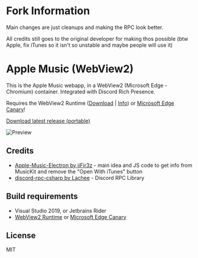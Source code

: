 # Fork Information
Main changes are just cleanups and making the RPC look better.

All credits still goes to the original developer for making thos possible (btw Apple, fix iTunes so it isn't so unstable and maybe people will use it)

# Apple Music (WebView2)

This is the Apple Music webapp, in a WebView2 (Microsoft Edge - Chromium) container. Integrated with Discord Rich Presence.

Requires the WebView2 Runtime ([Download](https://go.microsoft.com/fwlink/p/?LinkId=2124703) | [Info](https://developer.microsoft.com/en-us/microsoft-edge/webview2/)) or [Microsoft Edge Canary](https://www.microsoftedgeinsider.com/en-us/download)!

[Download latest release (portable)](https://github.com/idkwuu/AppleMusicWebView2/releases/latest/download/AppleMusicWebView2-release.zip)

![Preview](https://i.imgur.com/IdFsR7w.png)

## Credits

- [Apple-Music-Electron by iiFir3z](https://github.com/iiFir3z/Apple-Music-Electron/) - main idea and JS code to get info from MusicKit and remove the "Open With iTunes" button
- [discord-rpc-csharp by Lachee](https://github.com/Lachee/discord-rpc-csharp) - Discord RPC Library

## Build requirements

- Visual Studio 2019, or Jetbrains Rider
- [WebView2 Runtime](https://developer.microsoft.com/en-us/microsoft-edge/webview2/) or [Microsoft Edge Canary](https://www.microsoftedgeinsider.com/en-us/download)

## License

MIT
